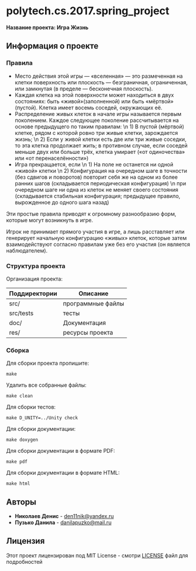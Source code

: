 ﻿# polytech.cs.2017.spring_project
**Название проекта: Игра Жизнь**

## Информация о проекте


### Правила
* Место действия этой игры — «вселенная» — это размеченная на клетки поверхность или плоскость — безграничная, ограниченная, или замкнутая (в пределе — бесконечная плоскость).
* Каждая клетка на этой поверхности может находиться в двух состояниях: быть «живой»(заполненной) или быть «мёртвой» (пустой). Клетка имеет восемь соседей, окружающих её.
* Распределение живых клеток в начале игры называется первым поколением. Каждое следующее поколение рассчитывается на основе предыдущего по таким правилам:
\n 1) В пустой (мёртвой) клетке, рядом с которой ровно три живые клетки, зарождается жизнь;
\n 2) Если у живой клетки есть две или три живые соседки, то эта клетка продолжает жить; в противном случае, если соседей меньше двух или больше трёх, клетка умирает («от одиночества» или «от перенаселённости»)
* Игра прекращается, если
\n 1) На поле не останется ни одной «живой» клетки
\n 2) Конфигурация на очередном шаге в точности (без сдвигов и поворотов) повторит себя же на одном из более ранних шагов (складывается периодическая конфигурация)
\n при очередном шаге ни одна из клеток не меняет своего состояния (складывается стабильная конфигурация; предыдущее правило, вырожденное до одного шага назад)

Эти простые правила приводят к огромному разнообразию форм, которые могут возникнуть в игре.

Игрок не принимает прямого участия в игре, а лишь расставляет или генерирует начальную конфигурацию «живых» клеток, которые затем взаимодействуют согласно правилам уже без его участия (он является наблюдателем).

### Структура проекта
Организация проекта:

Поддиректории| Описание
-------------|-------------------
src/         | программные файлы 
src/tests    | тесты 
doc/         | Документация 
res/         | ресурсы проекта

### Сборка
Для сборки проекта пропишите:
````
make
````
Удалить все собранные файлы:
````
make clean
````
Для сборки тестов:
````
make D_UNITY=../Unity check
````
Для сборки документации:
````
make doxygen
````
Для сборки документации в формате PDF:
````
make pdf
````
Для сборки документации в формате HTML:
````
make html
````

## Авторы
* **Николаев Денис** - den11nik@yandex.ru
* **Пузько Данила** - danilapuzko@mail.ru
## Лицензия
Этот проект лицензирован под MIT License - смотри [LICENSE](LICENSE) файл для подробностей

